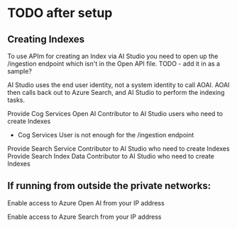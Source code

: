 # TODO after setup

## Creating Indexes

To use APIm for creating an Index via AI Studio you need to open up the /ingestion endpoint which isn't in the Open API file. TODO - add it in as a sample?

AI Studio uses the end user identity, not a system identity to call AOAI. AOAI then calls back out to Azure Search, and AI Studio to perform the indexing tasks.

Provide Cog Services Open AI Contributor to AI Studio users who need to create Indexes
 - Cog Services User is not enough for the /ingestion endpoint

Provide Search Service Contributor to AI Studio who need to create Indexes
Provide Search Index Data Contributor to AI Studio who need to create Indexes



## If running from outside the private networks:

Enable access to Azure Open AI from your IP address

Enable access to Azure Search from your IP address

